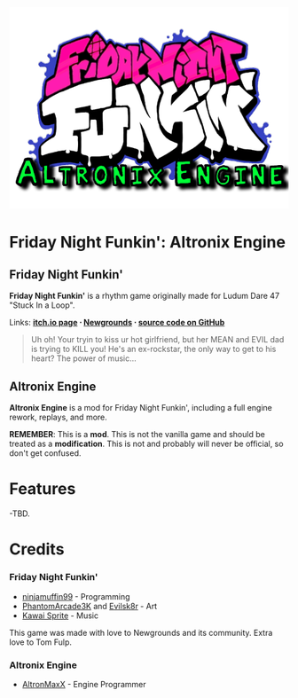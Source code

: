 
![Altronix Engine logo](assets/preload/images/enginelogo.png)

# Friday Night Funkin': Altronix Engine

## Friday Night Funkin'
**Friday Night Funkin'** is a rhythm game originally made for Ludum Dare 47 "Stuck In a Loop".

Links: **[itch.io page](https://ninja-muffin24.itch.io/funkin) ⋅ [Newgrounds](https://www.newgrounds.com/portal/view/770371) ⋅ [source code on GitHub](https://github.com/ninjamuffin99/Funkin)**
> Uh oh! Your tryin to kiss ur hot girlfriend, but her MEAN and EVIL dad is trying to KILL you! He's an ex-rockstar, the only way to get to his heart? The power of music... 

## Altronix Engine
**Altronix Engine** is a mod for Friday Night Funkin', including a full engine rework, replays, and more.

**REMEMBER**: This is a **mod**. This is not the vanilla game and should be treated as a **modification**. This is not and probably will never be official, so don't get confused.

# Features
 -TBD. 

# Credits
### Friday Night Funkin'
 - [ninjamuffin99](https://twitter.com/ninja_muffin99) - Programming
 - [PhantomArcade3K](https://twitter.com/phantomarcade3k) and [Evilsk8r](https://twitter.com/evilsk8r) - Art
 - [Kawai Sprite](https://twitter.com/kawaisprite) - Music

This game was made with love to Newgrounds and its community. Extra love to Tom Fulp.
### Altronix Engine
- [AltronMaxX](https://twitter.com/AltronMaxx) - Engine Programmer
